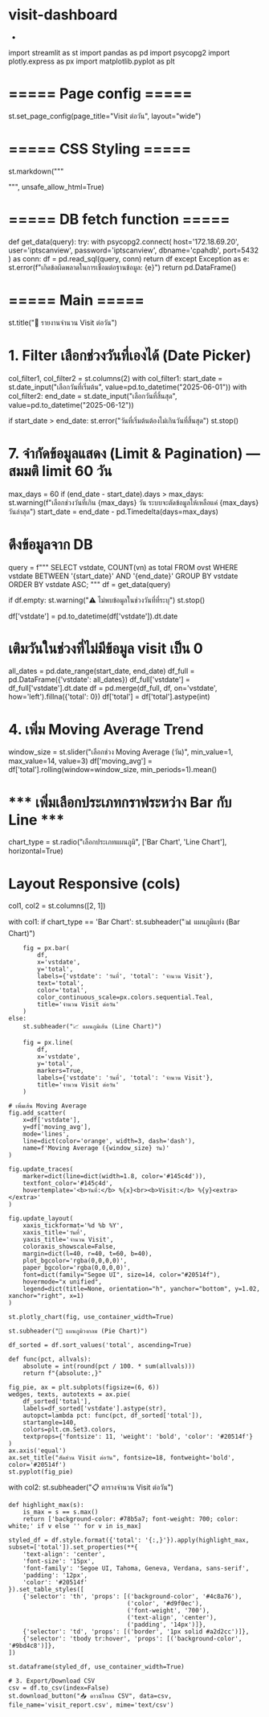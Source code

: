 # visit-dashboard
-
import streamlit as st
import pandas as pd
import psycopg2
import plotly.express as px
import matplotlib.pyplot as plt

# ===== Page config =====
st.set_page_config(page_title="Visit ต่อวัน", layout="wide")

# ===== CSS Styling =====
st.markdown("""
<style>
/* ใส่ CSS ของคุณที่นี่ได้เลย */
</style>
""", unsafe_allow_html=True)

# ===== DB fetch function =====
def get_data(query):
    try:
        with psycopg2.connect(
            host='172.18.69.20',
            user='iptscanview',
            password='iptscanview',
            dbname='cpahdb',
            port=5432
        ) as conn:
            df = pd.read_sql(query, conn)
        return df
    except Exception as e:
        st.error(f"เกิดข้อผิดพลาดในการเชื่อมต่อฐานข้อมูล: {e}")
        return pd.DataFrame()

# ===== Main =====
st.title("📅 รายงานจำนวน Visit ต่อวัน")

# 1. Filter เลือกช่วงวันที่เองได้ (Date Picker)
col_filter1, col_filter2 = st.columns(2)
with col_filter1:
    start_date = st.date_input("เลือกวันที่เริ่มต้น", value=pd.to_datetime("2025-06-01"))
with col_filter2:
    end_date = st.date_input("เลือกวันที่สิ้นสุด", value=pd.to_datetime("2025-06-12"))

if start_date > end_date:
    st.error("วันที่เริ่มต้นต้องไม่เกินวันที่สิ้นสุด")
    st.stop()

# 7. จำกัดข้อมูลแสดง (Limit & Pagination) — สมมติ limit 60 วัน
max_days = 60
if (end_date - start_date).days > max_days:
    st.warning(f"เลือกช่วงวันที่เกิน {max_days} วัน ระบบจะตัดข้อมูลให้เหลือแค่ {max_days} วันล่าสุด")
    start_date = end_date - pd.Timedelta(days=max_days)

# ดึงข้อมูลจาก DB
query = f"""
SELECT vstdate, COUNT(vn) as total 
FROM ovst
WHERE vstdate BETWEEN '{start_date}' AND '{end_date}'
GROUP BY vstdate
ORDER BY vstdate ASC;
"""
df = get_data(query)

if df.empty:
    st.warning("⚠️ ไม่พบข้อมูลในช่วงวันที่ที่ระบุ")
    st.stop()

df['vstdate'] = pd.to_datetime(df['vstdate']).dt.date

# เติมวันในช่วงที่ไม่มีข้อมูล visit เป็น 0
all_dates = pd.date_range(start_date, end_date)
df_full = pd.DataFrame({'vstdate': all_dates})
df_full['vstdate'] = df_full['vstdate'].dt.date
df = pd.merge(df_full, df, on='vstdate', how='left').fillna({'total': 0})
df['total'] = df['total'].astype(int)

# 4. เพิ่ม Moving Average Trend
window_size = st.slider("เลือกช่วง Moving Average (วัน)", min_value=1, max_value=14, value=3)
df['moving_avg'] = df['total'].rolling(window=window_size, min_periods=1).mean()

# *** เพิ่มเลือกประเภทกราฟระหว่าง Bar กับ Line ***
chart_type = st.radio("เลือกประเภทแผนภูมิ", ['Bar Chart', 'Line Chart'], horizontal=True)

# Layout Responsive (cols)
col1, col2 = st.columns([2, 1])

with col1:
    if chart_type == 'Bar Chart':
        st.subheader("📊 แผนภูมิแท่ง (Bar Chart)")

        fig = px.bar(
            df,
            x='vstdate',
            y='total',
            labels={'vstdate': 'วันที่', 'total': 'จำนวน Visit'},
            text='total',
            color='total',
            color_continuous_scale=px.colors.sequential.Teal,
            title='จำนวน Visit ต่อวัน'
        )
    else:
        st.subheader("📈 แผนภูมิเส้น (Line Chart)")

        fig = px.line(
            df,
            x='vstdate',
            y='total',
            markers=True,
            labels={'vstdate': 'วันที่', 'total': 'จำนวน Visit'},
            title='จำนวน Visit ต่อวัน'
        )

    # เพิ่มเส้น Moving Average
    fig.add_scatter(
        x=df['vstdate'],
        y=df['moving_avg'],
        mode='lines',
        line=dict(color='orange', width=3, dash='dash'),
        name=f'Moving Average ({window_size} วัน)'
    )

    fig.update_traces(
        marker=dict(line=dict(width=1.8, color='#145c4d')),
        textfont_color='#145c4d',
        hovertemplate='<b>วันที่:</b> %{x}<br><b>Visit:</b> %{y}<extra></extra>'
    )

    fig.update_layout(
        xaxis_tickformat='%d %b %Y',
        xaxis_title='วันที่',
        yaxis_title='จำนวน Visit',
        coloraxis_showscale=False,
        margin=dict(l=40, r=40, t=60, b=40),
        plot_bgcolor='rgba(0,0,0,0)',
        paper_bgcolor='rgba(0,0,0,0)',
        font=dict(family="Segoe UI", size=14, color="#20514f"),
        hovermode="x unified",
        legend=dict(title=None, orientation="h", yanchor="bottom", y=1.02, xanchor="right", x=1)
    )

    st.plotly_chart(fig, use_container_width=True)

    st.subheader("🧁 แผนภูมิวงกลม (Pie Chart)")

    df_sorted = df.sort_values('total', ascending=True)

    def func(pct, allvals):
        absolute = int(round(pct / 100. * sum(allvals)))
        return f"{absolute:,}"

    fig_pie, ax = plt.subplots(figsize=(6, 6))
    wedges, texts, autotexts = ax.pie(
        df_sorted['total'],
        labels=df_sorted['vstdate'].astype(str),
        autopct=lambda pct: func(pct, df_sorted['total']),
        startangle=140,
        colors=plt.cm.Set3.colors,
        textprops={'fontsize': 11, 'weight': 'bold', 'color': '#20514f'}
    )
    ax.axis('equal')
    ax.set_title("สัดส่วน Visit ต่อวัน", fontsize=18, fontweight='bold', color='#20514f')
    st.pyplot(fig_pie)

with col2:
    st.subheader("📋 ตารางจำนวน Visit ต่อวัน")

    def highlight_max(s):
        is_max = s == s.max()
        return ['background-color: #78b5a7; font-weight: 700; color: white;' if v else '' for v in is_max]

    styled_df = df.style.format({'total': '{:,}'}).apply(highlight_max, subset=['total']).set_properties(**{
        'text-align': 'center',
        'font-size': '15px',
        'font-family': 'Segoe UI, Tahoma, Geneva, Verdana, sans-serif',
        'padding': '12px',
        'color': '#20514f'
    }).set_table_styles([
        {'selector': 'th', 'props': [('background-color', '#4c8a76'),
                                     ('color', '#d9f0ec'),
                                     ('font-weight', '700'),
                                     ('text-align', 'center'),
                                     ('padding', '14px')]},
        {'selector': 'td', 'props': [('border', '1px solid #a2d2cc')]},
        {'selector': 'tbody tr:hover', 'props': [('background-color', '#9bd4c8')]},
    ])

    st.dataframe(styled_df, use_container_width=True)

    # 3. Export/Download CSV
    csv = df.to_csv(index=False)
    st.download_button("📥 ดาวน์โหลด CSV", data=csv, file_name='visit_report.csv', mime='text/csv')
